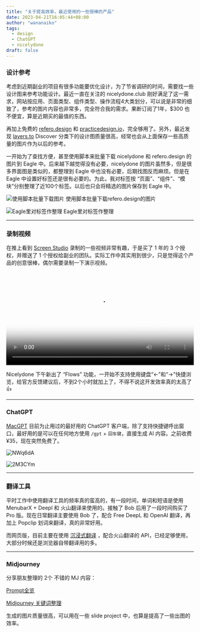 ```yaml
---
title: "关于提高效率，最近使用的一些很棒的产品"
date: 2023-04-21T16:05:44+08:00
author: "wananaiko"
tags:
  - design
  - ChatGPT
  - nicelydone
draft: false
---
```


### 设计参考

考虑到近期副业的项目有很多功能要优化设计，为了节省调研的时间，需要找一些设计图来参考功能设计。最近一直在关注的 nicelydone.club 刚好满足了这一需求，网站按应用、页面类型、组件类型、操作流程4大类划分，可以说是非常的细致了，参考的图片内容也非常多，完全符合我的需求。果断订阅了1年，$300 也不便宜，算是近期买的最值的东西。

再加上免费的 [refero.design](https://refero.design/) 和 [practicedesign.io](https://practicedesign.io/)，完全够用了。另外，最近发现 [layers.to](https://layers.to/) Discover 分类下的设计图质量很高，经常也会从上面保存一些高质量的图片作为以后的参考。

一开始为了查找方便，甚至使用脚本来批量下载 nicelydone 和  refero.design 的图片到 Eagle 中。后来越下越觉得没有必要，nicelydone 的图片虽然多，但是很多界面图是类似的，都整理到 Eagle 中也没有必要，后期找图反而麻烦。但是在 Eagle 中设置好标签还是很有必要的。为此，我对标签按 “页面”、“组件”、“模块”分别整理了近100个标签。以后也只会将精选的图片保存到 Eagle 中。

![使用脚本批量下载图片](https://images.wananaiko.com/2023/04/nSKPQT.png)
使用脚本批量下载refero.design的图片

![Eagle里对标签作整理](https://images.wananaiko.com/2023/04/GXNhni.png)
Eagle里对标签作整理

---

### 录制视频

在推上看到 [Screen Studio](https://www.screen.studio/) 录制的一些视频非常有趣，于是买了 1 年的 3 个授权，并赠送了 1 个授权给副业的团队。实际工作中其实用到很少，只是觉得这个产品的创意很棒，偶尔需要录制一下演示视频。

<video id="video" controls=""  controlslist="nodownload"   preload="autoplay" allowfullscreen="true" position= "absolute" width="100%" poster="https://images.wananaiko.com/2023/04/rO0kCb.png">       <source id="mp4" src="https://images.wananaiko.com/2023/04/nicelydone.mp4" type="video/mp4" >       </video>

Nicelydone 下午新出了 “Flows” 功能，一开始不支持使用键盘“←”和“→”快捷浏览，给官方反馈建议后，不到2个小时就加上了，不得不说这开发效率真的太高了 👍

---

### ChatGPT

[MacGPT](https://goodsnooze.gumroad.com/l/menugpt?layout=profile&recommended_by=library) 目前为止用过的最好用的 ChatGPT 客户端，除了支持快捷键呼出窗口，最好用的是可以在任何地方使用 `/gpt` + `回车键`，直接生成 AI 内容。之前收费 ¥35，现在突然免费了。

![NWq6dA](https://images.wananaiko.com/2023/04/NWq6dA.gif)

![2M3CYm](https://images.wananaiko.com/2023/04/2M3CYm.gif)

---

### 翻译工具

平时工作中使用翻译工具的频率真的蛮高的，有一段时间，单词和短语是使用 MenubarX + Deepl 和 火山翻译来使用的。接触了 Bob 后用了一段时间购买了 Pro 版。现在日常翻译主要使用 Bob 了，配合 Free DeepL 和 OpenAI 翻译，再加上 Popclip 划词来翻译，真的非常好用。

而网页版，目前主要在使用 [沉浸式翻译](https://immersive-translate.owenyoung.com/) ，配合火山翻译的 API，已经足够使用，大部分时候还是浏览器自带翻译用的多。

---

### Midjourney

分享朋友整理的 2个 不错的 MJ 内容：

[‬⁡⁣⁤﻿‌⁢⁤⁢⁡‍⁣⁤‍⁡‬⁡⁤﻿⁡‬‍﻿⁣⁡‌⁣⁤⁢‍﻿‍⁡‬⁡⁡Prompt全览](https://rnrjayevh1.feishu.cn/wiki/wikcnHF7TTmr35bOwydpW4D3vbh?table=tbl9uQQLonUuCClB&view=vewhjOF3qU)

[‌‬⁢‌﻿‌⁣‍⁡‬‬⁡⁤‌‬﻿⁢⁤‍⁣⁡⁣‌﻿‬﻿﻿⁡‬⁣‍⁢⁣﻿‬⁣﻿⁢‌⁤⁣⁡Midjourney 关键词整理](https://ixytmi9pq4.feishu.cn/sheets/shtcnphfw6fyRjh3ZEirkv4iFOc)

生成的图片质量很高，可以用在一些 slide project 中，也算是提高了一些出图的效率。

